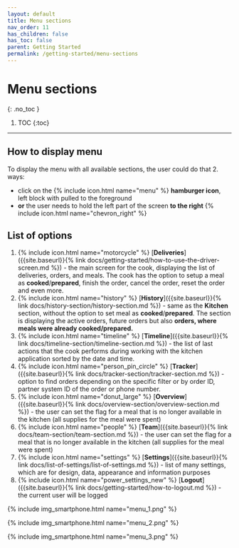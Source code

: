 ```yaml
---
layout: default
title: Menu sections
nav_order: 11
has_children: false
has_toc: false
parent: Getting Started
permalink: /getting-started/menu-sections
---
```


# Menu sections
{: .no_toc }

1. TOC
{:toc}

---

## How to display menu
To display the menu with all available sections, the user could do that 2. ways:
- click on the {% include icon.html name="menu" %} **hamburger icon**, left block with pulled to the foreground
- **or** the user needs to hold the left part of the screen **to the right** {% include icon.html name="chevron_right" %}

## List of options

1. {% include icon.html name="motorcycle" %} [**Deliveries**]({{site.baseurl}}{% link docs/getting-started/how-to-use-the-driver-screen.md %}) - the main screen for the cook, displaying the list of deliveries, orders, and meals. The cook has the option to setup a meal as <span class="text-orange-200">**cooked**</span>/<span class="text-green-200">**prepared**</span>, finish the order, cancel the order, reset the order and even more.
1. {% include icon.html name="history" %} [**History**]({{site.baseurl}}{% link docs/history-section/history-section.md %}) - same as the **Kitchen** section, without the option to set meal as <span class="text-orange-200">**cooked**</span>/<span class="text-green-200">**prepared**</span>. The section is displaying the active orders, future orders but also **orders, where meals were already cooked/prepared.**
1. {% include icon.html name="timeline" %} [**Timeline**]({{site.baseurl}}{% link docs/timeline-section/timeline-section.md %}) - the list of last actions that the cook performs during working with the kitchen application sorted by the date and time.
1. {% include icon.html name="person_pin_circle" %} [**Tracker**]({{site.baseurl}}{% link docs/tracker-section/tracker-section.md %}) - option to find orders depending on the specific filter or by order ID, partner system ID of the order or phone number.
1. {% include icon.html name="donut_large" %} [**Overview**]({{site.baseurl}}{% link docs/overview-section/overview-section.md %}) - the user can set the flag for a meal that is no longer available in the kitchen (all supplies for the meal were spent)
1. {% include icon.html name="people" %} [**Team**]({{site.baseurl}}{% link docs/team-section/team-section.md %}) - the user can set the flag for a meal that is no longer available in the kitchen (all supplies for the meal were spent)
1. {% include icon.html name="settings" %} [**Settings**]({{site.baseurl}}{% link docs/list-of-settings/list-of-settings.md %}) - list of many settings, which are for design, data, appearance and information purposes
1. {% include icon.html name="power_settings_new" %} [**Logout**]({{site.baseurl}}{% link docs/getting-started/how-to-logout.md %}) - the current user will be logged


{% include img_smartphone.html name="menu_1.png" %}

{% include img_smartphone.html name="menu_2.png" %}

{% include img_smartphone.html name="menu_3.png" %}